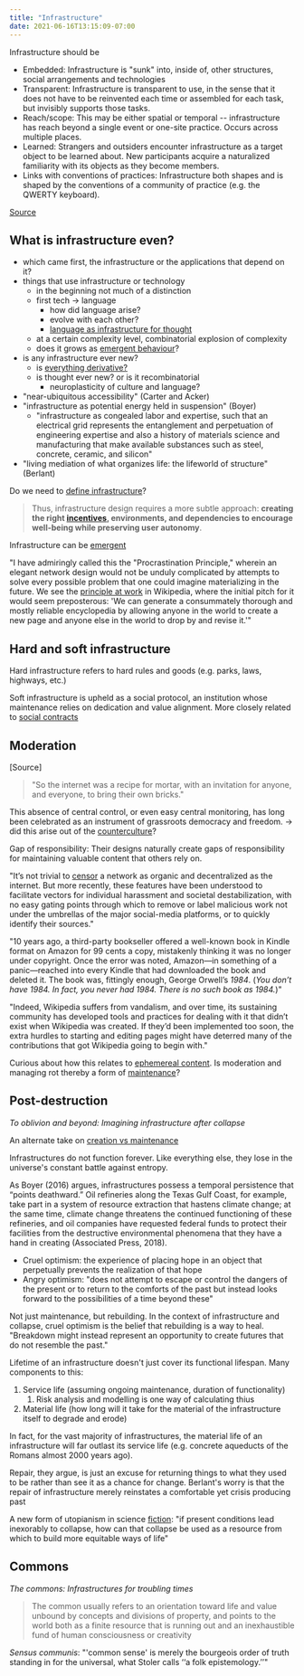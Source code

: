 ```yaml
---
title: "Infrastructure"
date: 2021-06-16T13:15:09-07:00
---
```


Infrastructure should be
- Embedded: Infrastructure is "sunk" into, inside of, other structures, social arrangements and technologies
- Transparent: Infrastructure is transparent to use, in the sense that it does not have to be reinvented each time or assembled for each task, but invisibly supports those tasks.
- Reach/scope: This may be either spatial or temporal -- infrastructure has reach beyond a single event or one-site practice. Occurs across multiple places.
- Learned: Strangers and outsiders encounter infrastructure as a target object to be learned about. New participants acquire a naturalized familiarity with its objects as they become members.
- Links with conventions of practices: Infrastructure both shapes and is shaped by the conventions of a community of practice (e.g. the QWERTY keyboard).

[Source](https://www.jstor.org/stable/23010792)

## What is infrastructure even?
-  which came first, the infrastructure or the applications that depend on it?
-   things that use infrastructure or technology
    -   in the beginning not much of a distinction
    -   first tech → language
        -   how did language arise?
        -   evolve with each other?
        -   [language as infrastructure for thought](thoughts/language%20of%20thought.md)
    -   at a certain complexity level, combinatorial explosion of complexity
    -   does it grows as [emergent behaviour](thoughts/emergent%20behaviour.md)?
-   is any infrastructure ever new?
    -   is [everything derivative?](thoughts/originality.md)
    -   is thought ever new? or is it recombinatorial
        -   neuroplasticity of culture and language?
- "near-ubiquitous accessibility" (Carter and Acker)
- "infrastructure as potential energy held in suspension" (Boyer)
	- "infrastructure as congealed labor and expertise, such that an electrical grid represents the entanglement and perpetuation of engineering expertise and also a history of materials science and manufacturing that make available substances such as steel, concrete, ceramic, and silicon"
- "living mediation of what organizes life: the lifeworld of structure" (Berlant)

Do we need to [define infrastructure](https://www.bloomberg.com/opinion/articles/2021-04-09/the-meaning-of-infrastructure-is-a-pointless-debate)?

> Thus, infrastructure design requires a more subtle approach: **creating the right [incentives](thoughts/incentives.md), environments, and dependencies to encourage well-being while preserving user autonomy**.

Infrastructure can be [emergent](thoughts/emergent%20behaviour.md)

"I have admiringly called this the "Procrastination Principle," wherein an elegant network design would not be unduly complicated by attempts to solve every possible problem that one could imagine materializing in the future. We see the [principle at work](http://yupnet.org/zittrain/2008/03/01/chapter-6-the-lessons-of-wikipedia/#27) in Wikipedia, where the initial pitch for it would seem preposterous: 'We can generate a consummately thorough and mostly reliable encyclopedia by allowing anyone in the world to create a new page and anyone else in the world to drop by and revise it.'"

## Hard and soft infrastructure
Hard infrastructure refers to hard rules and goods (e.g. parks, laws, highways, etc.)

Soft infrastructure is upheld as a social protocol, an institution whose maintenance relies on dedication and value alignment. More closely related to [social contracts](thoughts/social%20contracts.md)

## Moderation
[Source]

> "So the internet was a recipe for mortar, with an invitation for anyone, and everyone, to bring their own bricks."

This absence of central control, or even easy central monitoring, has long been celebrated as an instrument of grassroots democracy and freedom. -> did this arise out of the [counterculture](thoughts/From%20Counterculture%20to%20Cyberculture.md)?

Gap of responsibility: Their designs naturally create gaps of responsibility for maintaining valuable content that others rely on.

"It’s not trivial to [censor](thoughts/censorship.md) a network as organic and decentralized as the internet. But more recently, these features have been understood to facilitate vectors for individual harassment and societal destabilization, with no easy gating points through which to remove or label malicious work not under the umbrellas of the major social-media platforms, or to quickly identify their sources."

"10 years ago, a third-party bookseller offered a well-known book in Kindle format on Amazon for 99 cents a copy, mistakenly thinking it was no longer under copyright. Once the error was noted, Amazon—in something of a panic—reached into every Kindle that had downloaded the book and deleted it. The book was, fittingly enough, George Orwell’s _1984_. (_You don’t have 1984. In fact, you never had 1984. There is no such book as 1984._)"

"Indeed, Wikipedia suffers from vandalism, and over time, its sustaining community has developed tools and practices for dealing with it that didn’t exist when Wikipedia was created. If they’d been implemented too soon, the extra hurdles to starting and editing pages might have deterred many of the contributions that got Wikipedia going to begin with."

Curious about how this relates to [ephemereal content](thoughts/ephemereal%20content.md). Is moderation and managing rot thereby a form of [maintenance](thoughts/creation%20vs%20maintenance.md)?

## Post-destruction
*To oblivion and beyond: Imagining infrastructure after collapse*

An alternate take on [creation vs maintenance](thoughts/creation%20vs%20maintenance.md)

Infrastructures do not function forever. Like everything else, they lose in the universe's constant battle against entropy.

As Boyer (2016) argues, infrastructures possess a temporal persistence that “points deathward.” Oil refineries along the Texas Gulf Coast, for example, take part in a system of resource extraction that hastens climate change; at the same time, climate change threatens the continued functioning of these refineries, and oil companies have requested federal funds to protect their facilities from the destructive environmental phenomena that they have a hand in creating (Associated Press, 2018).

- Cruel optimism: the experience of placing hope in an object that perpetually prevents the realization of that hope
- Angry optimism: "does not attempt to escape or control the dangers of the present or to return to the comforts of the past but instead looks forward to the possibilities of a time beyond these"

Not just maintenance, but rebuilding. In the context of infrastructure and collapse, cruel optimism is the belief that rebuilding is a way to heal. "Breakdown might instead represent an opportunity to create futures that do not resemble the past."

Lifetime of an infrastructure doesn't just cover its functional lifespan. Many components to this:
1. Service life (assuming ongoing maintenance, duration of functionality)
	1. Risk analysis and modelling is one way of calculating thius
2. Material life (how long will it take for the material of the infrastructure itself to degrade and erode)

In fact, for the vast majority of infrastructures, the material life of an infrastructure will far outlast its service life (e.g. concrete aqueducts of the Romans almost 2000 years ago).

Repair, they argue, is just an excuse for returning things to what they used to be rather than see it as a chance for change. Berlant's worry is that the repair of infrastructure merely reinstates a comfortable yet crisis producing past

A new form of utopianism in science [fiction](thoughts/fiction.md): "if present conditions lead inexorably to collapse, how can that collapse be used as a resource from which to build more equitable ways of life"

## Commons
*The commons: Infrastructures for troubling times*

> The common usually refers to an orientation toward life and value unbound by concepts and divisions of property, and points to the world both as a finite resource that is running out and an inexhaustible fund of human consciousness or creativity

*Sensus communis*: "'common sense' is merely the bourgeois order of truth standing in for the universal, what Stoler calls ‘‘a folk epistemology.’’"